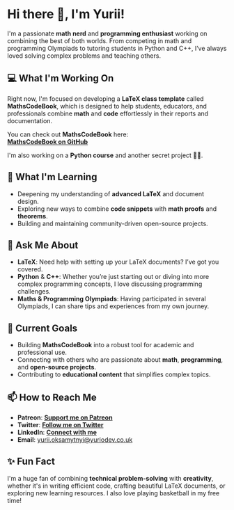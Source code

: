 # Hi there 👋, I'm Yurii!

I'm a passionate **math nerd** and **programming enthusiast** working on combining the best of both worlds. From competing in math and programming Olympiads to tutoring students in Python and C++, I’ve always loved solving complex problems and teaching others.

## 💻 What I'm Working On

Right now, I'm focused on developing a **LaTeX class template** called **MathsCodeBook**, which is designed to help students, educators, and professionals combine **math** and **code** effortlessly in their reports and documentation.

You can check out **MathsCodeBook** here:  
[**MathsCodeBook on GitHub**](https://github.com/YuriODev/MathsCodeBook)

I'm also working on a **Python course** and another secret project 🤫💸.

## 🌱 What I'm Learning

- Deepening my understanding of **advanced LaTeX** and document design.
- Exploring new ways to combine **code snippets** with **math proofs** and **theorems**.
- Building and maintaining community-driven open-source projects.

## 💬 Ask Me About

- **LaTeX**: Need help with setting up your LaTeX documents? I’ve got you covered.
- **Python** & **C++**: Whether you’re just starting out or diving into more complex programming concepts, I love discussing programming challenges.
- **Maths & Programming Olympiads**: Having participated in several Olympiads, I can share tips and experiences from my own journey.

## 🎯 Current Goals

- Building **MathsCodeBook** into a robust tool for academic and professional use.
- Connecting with others who are passionate about **math**, **programming**, and **open-source projects**.
- Contributing to **educational content** that simplifies complex topics.

## 📫 How to Reach Me

- **Patreon**: [**Support me on Patreon**](https://www.patreon.com/YuriODev)
- **Twitter**: [**Follow me on Twitter**](https://twitter.com/YuriODev)
- **LinkedIn**: [**Connect with me**](https://www.linkedin.com/in/y-oks)
- **Email**: yurii.oksamytnyi@yuriodev.co.uk

## ✨ Fun Fact

I'm a huge fan of combining **technical problem-solving** with **creativity**, whether it's in writing efficient code, crafting beautiful LaTeX documents, or exploring new learning resources. I also love playing basketball in my free time!
